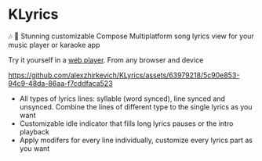 # KLyrics 

🎶 🎤 Stunning customizable Compose Multiplatform song lyrics view for your music player or karaoke app

Try it yourself in a [web player](https://alexzhirkevich.github.io/KLyrics/). From any browser and device 

https://github.com/alexzhirkevich/KLyrics/assets/63979218/5c90e853-94c9-48da-86aa-f7cddfaca523

- All types of lyrics lines: syllable (word synced), line synced and unsynced. Combine the lines of different type to the single lyrics as you want
- Customizable idle indicator that fills long lyrics pauses or the intro playback
- Apply modifers for every line individually, customize every lyrics part as you want
